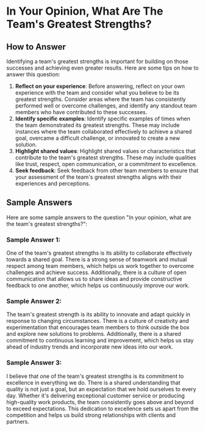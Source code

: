 In Your Opinion, What Are The Team's Greatest Strengths?
===============================================================================

How to Answer
-------------

Identifying a team's greatest strengths is important for building on those successes and achieving even greater results. Here are some tips on how to answer this question:

1. **Reflect on your experience**: Before answering, reflect on your own experience with the team and consider what you believe to be its greatest strengths. Consider areas where the team has consistently performed well or overcome challenges, and identify any standout team members who have contributed to these successes.
2. **Identify specific examples**: Identify specific examples of times when the team demonstrated its greatest strengths. These may include instances where the team collaborated effectively to achieve a shared goal, overcame a difficult challenge, or innovated to create a new solution.
3. **Highlight shared values**: Highlight shared values or characteristics that contribute to the team's greatest strengths. These may include qualities like trust, respect, open communication, or a commitment to excellence.
4. **Seek feedback**: Seek feedback from other team members to ensure that your assessment of the team's greatest strengths aligns with their experiences and perceptions.

Sample Answers
--------------

Here are some sample answers to the question "In your opinion, what are the team's greatest strengths?":

### Sample Answer 1:

One of the team's greatest strengths is its ability to collaborate effectively towards a shared goal. There is a strong sense of teamwork and mutual respect among team members, which helps us work together to overcome challenges and achieve success. Additionally, there is a culture of open communication that allows us to share ideas and provide constructive feedback to one another, which helps us continuously improve our work.

### Sample Answer 2:

The team's greatest strength is its ability to innovate and adapt quickly in response to changing circumstances. There is a culture of creativity and experimentation that encourages team members to think outside the box and explore new solutions to problems. Additionally, there is a shared commitment to continuous learning and improvement, which helps us stay ahead of industry trends and incorporate new ideas into our work.

### Sample Answer 3:

I believe that one of the team's greatest strengths is its commitment to excellence in everything we do. There is a shared understanding that quality is not just a goal, but an expectation that we hold ourselves to every day. Whether it's delivering exceptional customer service or producing high-quality work products, the team consistently goes above and beyond to exceed expectations. This dedication to excellence sets us apart from the competition and helps us build strong relationships with clients and partners.
